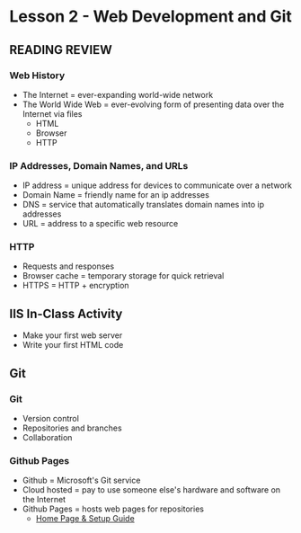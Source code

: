 # Lesson 2 - Web Development and Git

## READING REVIEW 

### Web History
* The Internet = ever-expanding world-wide network
* The World Wide Web = ever-evolving form of presenting data over the Internet via files
  * HTML
  * Browser
  * HTTP

### IP Addresses, Domain Names, and URLs
* IP address = unique address for devices to communicate over a network
* Domain Name = friendly name for an ip addresses
* DNS = service that automatically translates domain names into ip addresses
* URL = address to a specific web resource

### HTTP
* Requests and responses
* Browser cache = temporary storage for quick retrieval
* HTTPS = HTTP + encryption

## IIS In-Class Activity
* Make your first web server
* Write your first HTML code

## Git

### Git
* Version control
* Repositories and branches
* Collaboration

### Github Pages
* Github = Microsoft's Git service
* Cloud hosted = pay to use someone else's hardware and software on the Internet
* Github Pages = hosts web pages for repositories
  * <a target="_blank" href="https://pages.github.com/">
    Home Page & Setup Guide</a>



